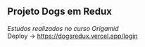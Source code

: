 <h2>Projeto Dogs em Redux</h2>

*Estudos realizados no curso Origamid* </br>
Deploy -> https://dogsredux.vercel.app/login

